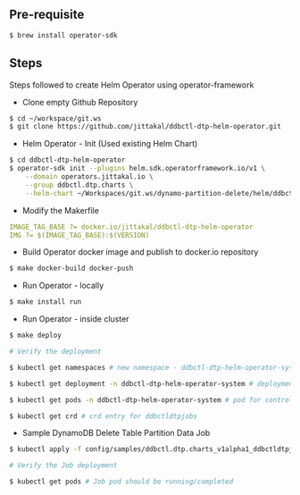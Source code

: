 ## Pre-requisite

```bash
$ brew install operator-sdk
```

## Steps

Steps followed to create Helm Operator using operator-framework

- Clone empty Github Repository

```bash
$ cd ~/workspace/git.ws
$ git clone https://github.com/jittakal/ddbctl-dtp-helm-operator.git
```

- Helm Operator - Init (Used existing Helm Chart)

```bash
$ cd ddbctl-dtp-helm-operator
$ operator-sdk init --plugins helm.sdk.operatorframework.io/v1 \
    --domain operators.jittakal.io \
    --group ddbctl.dtp.charts \
    --helm-chart ~/Workspaces/git.ws/dynamo-partition-delete/helm/ddbctl-dtp-job/
```

- Modify the Makerfile

```yaml
IMAGE_TAG_BASE ?= docker.io/jittakal/ddbctl-dtp-helm-operator
IMG ?= $(IMAGE_TAG_BASE):$(VERSION)
```

- Build Operator docker image and publish to docker.io repository

```bash
$ make docker-build docker-push
```

- Run Operator - locally

```bash
$ make install run
```
- Run Operator - inside cluster

```bash
$ make deploy

# Verify the deployment

$ kubectl get namespaces # new namespace - ddbctl-dtp-helm-operator-system

$ kubectl get deployment -n ddbctl-dtp-helm-operator-system # deployment for controller manager

$ kubectl get pods -n ddbctl-dtp-helm-operator-system # pod for controller-manager

$ kubectl get crd # crd entry for ddbctldtpjobs
```

- Sample DynamoDB Delete Table Partition Data Job

```bash
$ kubectl apply -f config/samples/ddbctl.dtp.charts_v1alpha1_ddbctldtpjob.yaml

# Verify the Job deployment

$ kubectl get pods # Job pod should be running/completed
```
